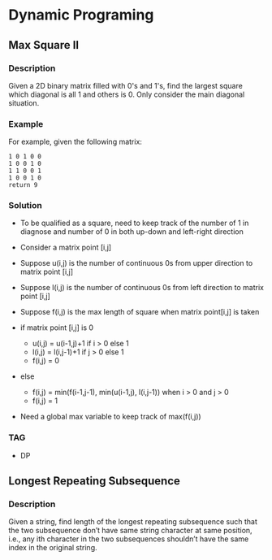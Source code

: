 # Dynamic Programing

## Max Square II

### Description

Given a 2D binary matrix filled with 0's and 1's, find the largest square which diagonal is all 1 and others is 0.
Only consider the main diagonal situation.

### Example
For example, given the following matrix:

```
1 0 1 0 0
1 0 0 1 0
1 1 0 0 1
1 0 0 1 0
return 9
```


### Solution

- To be qualified as a square, need to keep track of the number of 1 in diagnose and number of 0 in both up-down and left-right direction
- Consider a matrix point [i,j]
- Suppose u(i,j) is the number of continuous 0s from upper direction to matrix point [i,j] 
- Suppose l(i,j) is the number of continuous 0s from left direction to matrix point [i,j]
- Suppose f(i,j) is the max length of square when matrix point[i,j] is taken
- if matrix point [i,j] is 0
	- u(i,j) = u(i-1,j)+1 if i > 0 else 1
	- l(i,j) = l(i,j-1)+1 if j > 0 else 1
	- f(i,j) = 0
- else
	- f(i,j) = min(f(i-1,j-1), min(u(i-1,j), l(i,j-1)) when i > 0 and j > 0
	- f(i,j) = 1

- Need a global max variable to keep track of max(f(i,j))

### TAG

- DP

## Longest Repeating Subsequence

### Description

Given a string, find length of the longest repeating subsequence such that the two subsequence don’t have same string character at same position, i.e., any ith character in the two subsequences shouldn’t have the same index in the original string.
